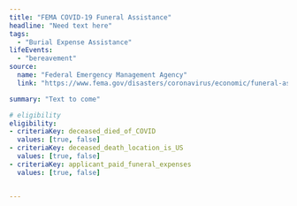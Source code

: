 ```yaml
---
title: "FEMA COVID-19 Funeral Assistance"
headline: "Need text here"
tags: 
  - "Burial Expense Assistance"
lifeEvents: 
  - "bereavement"
source:
  name: "Federal Emergency Management Agency"
  link: "https://www.fema.gov/disasters/coronavirus/economic/funeral-assistance#resources"

summary: "Text to come"

# eligibility
eligibility:
- criteriaKey: deceased_died_of_COVID
  values: [true, false]
- criteriaKey: deceased_death_location_is_US
  values: [true, false]
- criteriaKey: applicant_paid_funeral_expenses
  values: [true, false]


---
```

